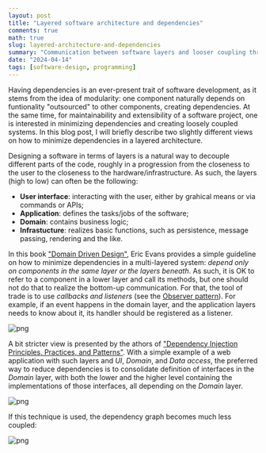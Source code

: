 ```yaml
---
layout: post
title: "Layered software architecture and dependencies"
comments: true
math: true
slug: layered-architecture-and-dependencies
summary: "Communication between software layers and looser coupling through dependency injection."
date: "2024-04-14"
tags: [software-design, programming]
---
```


Having dependencies is an ever-present trait of software development, as it stems from the idea of modularity: one component naturally depends on funtionality "outsourced" to other components, creating dependencies. At the same time, for maintainability and extensibility of a software project, one is interested in minimizing dependencies and creating loosely coupled systems. In this blog post, I will briefly describe two slightly different views on how to minimize dependencies in a layered architecture.

Designing a software in terms of layers is a natural way to decouple different parts of the code, roughly in a progression from the closeness to the user to the closeness to the hardware/infrastructure. As such, the layers (high to low) can often be the following:

 * **User interface**: interacting with the user, either by grahical means or via commands or APIs;
 * **Application**: defines the tasks/jobs of the software;
 * **Domain**: contains business logic;
 * **Infrastucture**: realizes basic functions, such as persistence, message passing, rendering and the like.

In this book ["Domain Driven Design"](https://www.amazon.com/Domain-Driven-Design-Tackling-Complexity-Software/dp/0321125215), Eric Evans provides a simple guideline on how to minimize dependencies in a multi-layered system: *depend only on components in the same layer or the layers beneath*. As such, it is OK to refer to a component in a lower layer and call its methods, but one should not do that to realize the bottom-up communication. For that, the tool of trade is to use *callbacks and listeners* (see the [Observer pattern](https://refactoring.guru/design-patterns/observer)). For example, if an event happens in the domain layer, and the application layers needs to know about it, its handler should be registered as a listener.

![png](/layered-architecture-and-dependencies/layers.png)

A bit stricter view is presented by the athors of ["Dependency Injection Principles, Practices, and Patterns"](https://www.manning.com/books/dependency-injection-principles-practices-patterns). With a simple example of a web application with such layers and *UI*, *Domain*, and *Data access*, the preferred way to reduce dependencies is to consolidate definition of interfaces in the *Domain* layer, with both the lower and the higher level containing the implementations of those interfaces, all depending on the *Domain* layer.

![png](/layered-architecture-and-dependencies/loose_coupling_with_interfaces.png)

If this technique is used, the dependency graph becomes much less coupled:

![png](/layered-architecture-and-dependencies/tight_and_loose_coupling.png)